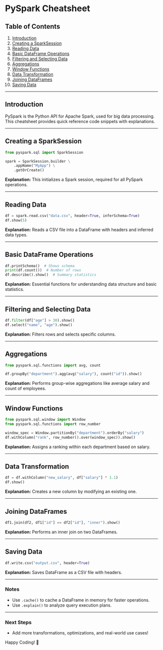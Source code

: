 # PySpark Cheatsheet

## Table of Contents

1. [Introduction](#introduction)
2. [Creating a SparkSession](#creating-a-sparksession)
3. [Reading Data](#reading-data)
4. [Basic DataFrame Operations](#basic-dataframe-operations)
5. [Filtering and Selecting Data](#filtering-and-selecting-data)
6. [Aggregations](#aggregations)
7. [Window Functions](#window-functions)
8. [Data Transformation](#data-transformation)
9. [Joining DataFrames](#joining-dataframes)
10. [Saving Data](#saving-data)

---

## Introduction

PySpark is the Python API for Apache Spark, used for big data processing. This cheatsheet provides quick reference code snippets with explanations.

---

## Creating a SparkSession

```python
from pyspark.sql import SparkSession

spark = SparkSession.builder \
    .appName("MyApp") \
    .getOrCreate()
```

**Explanation:** This initializes a Spark session, required for all PySpark operations.

---

## Reading Data

```python
df = spark.read.csv("data.csv", header=True, inferSchema=True)
df.show(5)
```

**Explanation:** Reads a CSV file into a DataFrame with headers and inferred data types.

---

## Basic DataFrame Operations

```python
df.printSchema()  # Shows schema
print(df.count())  # Number of rows
df.describe().show()  # Summary statistics
```

**Explanation:** Essential functions for understanding data structure and basic statistics.

---

## Filtering and Selecting Data

```python
df.filter(df["age"] > 30).show()
df.select("name", "age").show()
```

**Explanation:** Filters rows and selects specific columns.

---

## Aggregations

```python
from pyspark.sql.functions import avg, count

df.groupBy("department").agg(avg("salary"), count("id")).show()
```

**Explanation:** Performs group-wise aggregations like average salary and count of employees.

---

## Window Functions

```python
from pyspark.sql.window import Window
from pyspark.sql.functions import row_number

window_spec = Window.partitionBy("department").orderBy("salary")
df.withColumn("rank", row_number().over(window_spec)).show()
```

**Explanation:** Assigns a ranking within each department based on salary.

---

## Data Transformation

```python
df = df.withColumn("new_salary", df["salary"] * 1.1)
df.show()
```

**Explanation:** Creates a new column by modifying an existing one.

---

## Joining DataFrames

```python
df1.join(df2, df1["id"] == df2["id"], "inner").show()
```

**Explanation:** Performs an inner join on two DataFrames.

---

## Saving Data

```python
df.write.csv("output.csv", header=True)
```

**Explanation:** Saves DataFrame as a CSV file with headers.

---

### Notes

- Use `.cache()` to cache a DataFrame in memory for faster operations.
- Use `.explain()` to analyze query execution plans.

---

### Next Steps

- Add more transformations, optimizations, and real-world use cases!

Happy Coding! 🚀

